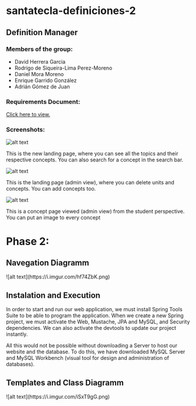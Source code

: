 # santatecla-definiciones-2

<h2 id="title">Definition Manager</h2>

<h3 id="members">Members of the group:</h3>
    <ul>
    <li>David Herrera Garcia</li>
    <li>Rodrigo de Siqueira-Lima Perez-Moreno</li>
    <li>Daniel Mora Moreno</li>
    <li>Enrique Garrido González</li>
    <li>Adrián Gómez de Juan</li>
    </ul>

<h3 id="documnent">Requirements Document:</h3>
<a href="https://docs.google.com/document/d/1dTLoca-8kaenswDGI5e6cehQsd5j04QZiH79iQfrNvA/edit?usp=sharing">Click here to view.</a>

<h3 id="screenshots">Screenshots:</h3>

![alt text](https://i.imgur.com/YoeugKh.png)
<p>This is the new landing page, where you can see all the topics and their respective concepts.
    You can also search for a concept in the search bar.</p>
    
![alt text](https://i.imgur.com/caUR1LY.png)
<p>This is the landing page (admin view), where you can delete units and concepts. You can add concepts too.</p>
    
    
![alt text](https://i.imgur.com/ExhpeRm.jpg)
<p>This is a concept page viewed (admin view) from the student perspective. You can put an image to every concept</p>


<h1 id="Fase 2">Phase 2:</h1>


<h2 id="navegation diagram">Navegation Diagramm</h2>
![alt text](https://i.imgur.com/hf74ZbK.png)



<h2 id="Instalation">Instalation and Execution</h2>
<p>
In order to start and run our web application, we must install Spring Tools Suite to be able to program the application. When we create a new Spring project, we must activate the Web, Mustache, JPA and MySQL, and Security dependencies. We can also activate the devtools to update our project instantly.

All this would not be possible without downloading a Server to host our website and the database. To do this, we have downloaded MySQL Server and MySQL Workbench (visual tool for design and administration of databases).
</p>


<h2> Templates and Class Diagramm </h2>
![alt text](https://i.imgur.com/iSxT9gG.png)

